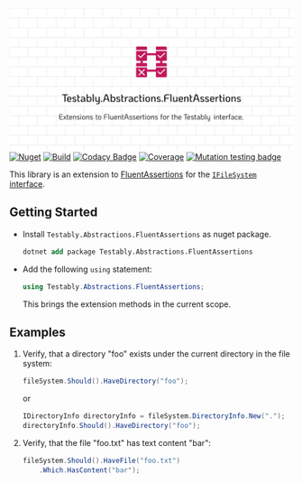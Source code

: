 ![Testably.Abstractions.FluentAssertions](https://raw.githubusercontent.com/Testably/Testably.Abstractions.FluentAssertions/main/Docs/Images/social-preview.png)  
[![Nuget](https://img.shields.io/nuget/v/Testably.Abstractions.FluentAssertions)](https://www.nuget.org/packages/Testably.Abstractions.FluentAssertions)
[![Build](https://github.com/Testably/Testably.Abstractions.FluentAssertions/actions/workflows/build.yml/badge.svg)](https://github.com/Testably/Testably.Abstractions.FluentAssertions/actions/workflows/build.yml)
[![Codacy Badge](https://app.codacy.com/project/badge/Grade/5b9b2f79950447a69d69037b43acd590)](https://app.codacy.com/gh/Testably/Testably.Abstractions.FluentAssertions/dashboard?utm_source=gh&utm_medium=referral&utm_content=&utm_campaign=Badge_grade)
[![Coverage](https://sonarcloud.io/api/project_badges/measure?project=Testably_Testably.Abstractions.FluentAssertions&branch=main&metric=coverage)](https://sonarcloud.io/summary/overall?id=Testably_Testably.Abstractions.FluentAssertions&branch=main)
[![Mutation testing badge](https://img.shields.io/endpoint?style=flat&url=https%3A%2F%2Fbadge-api.stryker-mutator.io%2Fgithub.com%2FTestably%2FTestably.Abstractions.FluentAssertions%2Fmain)](https://dashboard.stryker-mutator.io/reports/github.com/Testably/Testably.Abstractions.FluentAssertions/main)

This library is an extension to [FluentAssertions](https://github.com/fluentassertions/fluentassertions) for the [`IFileSystem` interface](https://github.com/TestableIO/System.IO.Abstractions).

## Getting Started

- Install `Testably.Abstractions.FluentAssertions` as nuget package.
  ```ps
  dotnet add package Testably.Abstractions.FluentAssertions
  ```

- Add the following `using` statement:
  ```csharp
  using Testably.Abstractions.FluentAssertions;
  ```
  This brings the extension methods in the current scope.

## Examples

1. Verify, that a directory "foo" exists under the current directory in the file system:
   ```csharp
   fileSystem.Should().HaveDirectory("foo");
   ```
   or
   ```csharp
   IDirectoryInfo directoryInfo = fileSystem.DirectoryInfo.New(".");
   directoryInfo.Should().HaveDirectory("foo");
   ```

3. Verify, that the file "foo.txt" has text content "bar":
   ```csharp
   fileSystem.Should().HaveFile("foo.txt")
       .Which.HasContent("bar");
   ```
